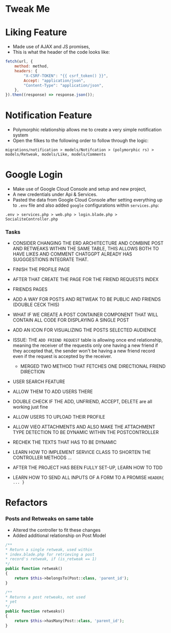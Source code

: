 # Tweak Me

# Liking Feature

-   Made use of AJAX and JS promises, <br>
-   This is what the header of the code looks like:

```js
fetch(url, {
    method: method,
    headers: {
        "X-CSRF-TOKEN": "{{ csrf_token() }}",
        Accept: "application/json",
        "Content-Type": "application/json",
    },
}).then((response) => response.json());
```

# Notification Feature

-   Polymorphic relationship allows me to create a very simple notification system
-   Open the filkes to the following order to follow through the logic:

```
migrations/notification > models/Notifcation > (polymorphic rs) > models/Retweak, models/Like, models/Comments
```

# Google Login

-   Make use of Google Cloud Console and setup and new project,
-   A new credentials under Api & Services.
-   Pasted the data from Google Cloud Console after setting everything up to `.env` file and also added `google` configurations within `services.php`:

```
.env > services.php > web.php > login.blade.php > SocialiteController.php
```

### Tasks
-   CONSIDER CHANGING THE ERD ARCHITECTURE AND COMBINE POST AND RETWEAKS WITHIN THE SAME TABLE, THIS ALLOWS BOTH TO HAVE LIKES AND COMMENT CHATGGPT ALREADY HAS SUGGGESTIONS INTEGRATE THAT.
-   FINISH THE PROFILE PAGE
-   AFTER THAT CREATE THE PAGE FOR THE FRIEND REQUESTS INDEX
-   FRIENDS PAGES
-   ADD A WAY FOR POSTS AND RETWEAK TO BE PUBLIC AND FRIENDS (DOUBLE CECK THIS)
-   WHAT IF WE CREATE A POST CONTAINER COMPONENT THAT WILL CONTAIN ALL CODE FOR DISPLAYING A SINGLE POST
-   ADD AN ICON FOR VISUALIZING THE POSTS SELECTED AUDIENCE
-   ISSUE: THE `ADD FRIEND REQUEST` table is allowing once end relationship, meaning the receiver of the requestis only one having a new friend if they accepted that, the sender won't be having a new friend record even if the request is accepted by the receiver.
    -   MERGED TWO METHOD THAT FETCHES ONE DIRECTIONAL FRIEND DIRECTION

-   USER SEARCH FEATURE 
-   ALLOW THEM TO ADD USERS THERE
-   DOUBLE CHECK IF THE ADD, UNFRIEND, ACCEPT, DELETE are all working just fine

-   ALLOW USERS TO UPLOAD THEIR PROFILE
-   ALLOW VIEO ATTACHMENTS AND ALSO MAKE THE ATTACHMENT TYPE DETECTION TO BE DYNAMIC WITHIN THE POSTCONTROLLER
-   RECHEK THE TEXTS THAT HAS TO BE DYNAMIC
-   LEARN HOW TO IMPLEMENT SERVICE CLASS TO SHORTEN THE CONTROLLER METHODS
    ...
-   AFTER THE PROJECT HAS BEEN FULLY SET-UP, LEARN HOW TO TDD
-   LEARN HOW TO SEND ALL INPUTS OF A FORM TO A PROMISE `HEADER{ ... }`

# Refactors

### Posts and Retweaks on same table

-   Altered the controller to fit these changes
-   Added additional relationship on Post Model

```php
/**
* Return a single retweak, used within
* index.blade.php for retrieving a post
* record's retweak, if (is_retweak == 1)
*/
public function retweak()
{
    return $this->belongsTo(Post::class, 'parent_id');
}

/**
* Returns a post retweaks, not used
* yet
*/
public function retweaks()
{
    return $this->hasMany(Post::class, 'parent_id');
}
```
